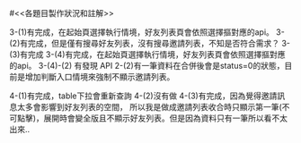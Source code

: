 
#<<各題目製作狀況和註解>>

3-(1)有完成，在起始頁選擇執行情境，好友列表頁會依照選擇摳對應的api。
3-(2)有完成，但是僅有搜尋好友列表，沒有搜尋邀請列表，不知是否符合需求？
3-(3)有完成
3-(4)有完成，在起始頁選擇執行情境，好友列表頁會依照選擇摳對應的api。
3-(4)-(2) 有發現 API 2-(2)有一筆資料在合併後會是status=0的狀態，目前是增加判斷入口情境來強制不顯示邀請列表。


4-(1)有完成，table下拉會重新查詢
4-(2)沒有做
4-(3)有完成，因為覺得邀請訊息太多會影響到好友列表的空間，
           所以我是做成邀請列表收合時只顯示第一筆(不可點擊)，展開時會變全版且不顯示好友列表。但是因為資料只有一筆所以看不太出來..
